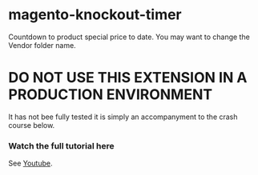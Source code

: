# magento-knockout-timer
Countdown to product special price to date. You may want to change the Vendor folder name.

# DO NOT USE THIS EXTENSION IN A PRODUCTION ENVIRONMENT
It has not bee fully tested it is simply an accompanyment to the crash course below.  


### Watch the full tutorial here
See [Youtube](https://youtube.com/playlist?list=PLlZ9Y2hU2T7BhZrQAzV_vk7UapeBj_hiW).
